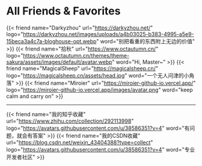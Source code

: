 # All Friends & Favorites


{{< friend name="Darkyzhou" url="https://darkyzhou.net/" logo="https://darkyzhou.net/images/uploads/a4b03025-b383-4995-a5e9-15beca3a4c7a-bloghouse-opt.webp" word="别把看重的东西附上无边的价值" >}}
{{< friend name="拾秋" url="https://www.octautumn.cn/" logo="https://www.octautumn.cn/themes/theme-sakura/assets/images/default/avatar.webp" word="Hi, Master~" >}}
{{< friend name="MagicalSheep" url="https://magicalsheep.cn/" logo="https://magicalsheep.cn/assets/head.jpg" word="一个无人问津的小角落" >}}
{{< friend name="Miroier" url="https://miroier-github-io.vercel.app/" logo="https://miroier-github-io.vercel.app/images/avatar.png" word="keep calm and carry on" >}}

----

{{< friend name="我的知乎收藏" url="https://www.zhihu.com/collection/292113998" logo="https://avatars.githubusercontent.com/u/38586351?v=4" word="有问题，就会有答案" >}}
{{< friend name="我的CSDN收藏" url="https://blog.csdn.net/weixin_43404388?type=collect" logo="https://avatars.githubusercontent.com/u/38586351?v=4" word="专业开发者社区" >}}
